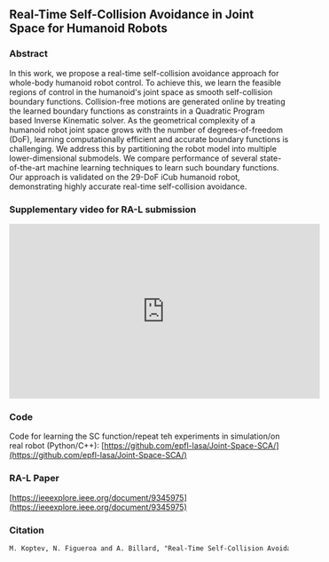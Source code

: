 ## Real-Time Self-Collision Avoidance in Joint Space for Humanoid Robots

### Abstract
In this work, we propose a real-time self-collision avoidance approach for whole-body humanoid robot control. To achieve this, we learn the feasible regions of control in the humanoid's joint space as smooth self-collision boundary functions. Collision-free motions are generated online by treating the learned boundary functions as constraints in a Quadratic Program based Inverse Kinematic solver. 
As the geometrical complexity of a humanoid robot joint space grows with the number of degrees-of-freedom (DoF), learning computationally efficient and accurate boundary functions is challenging. We address this by partitioning the robot model into multiple lower-dimensional submodels. We compare performance of several state-of-the-art machine learning techniques to learn such boundary functions. Our approach is validated on the 29-DoF iCub humanoid robot, demonstrating highly accurate real-time self-collision avoidance.
### Supplementary video for RA-L submission
<iframe width="560" height="315" src="https://www.youtube.com/embed/u3lTwFZFicY" frameborder="0" allow="autoplay; encrypted-media" allowfullscreen></iframe>

### Code
Code for learning the SC function/repeat teh experiments in simulation/on real robot (Python/C++):
[https://github.com/epfl-lasa/Joint-Space-SCA/](https://github.com/epfl-lasa/Joint-Space-SCA/)

### RA-L Paper 
[https://ieeexplore.ieee.org/document/9345975](https://ieeexplore.ieee.org/document/9345975)

### Citation
```markdown
M. Koptev, N. Figueroa and A. Billard, "Real-Time Self-Collision Avoidance in Joint Space for Humanoid Robots," in IEEE Robotics and Automation Letters, vol. 6, no. 2, pp. 1240-1247, April 2021, doi: 10.1109/LRA.2021.3057024.
```
